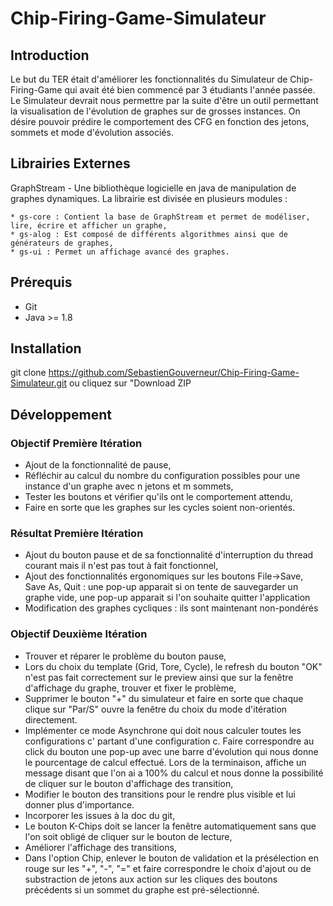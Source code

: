 # Chip-Firing-Game-Simulateur

## Introduction

Le but du TER était d'améliorer les fonctionnalités du Simulateur de Chip-Firing-Game qui avait été bien commencé par 3 étudiants l'année passée.
Le Simulateur devrait nous permettre par la suite d'être un outil permettant la visualisation de l'évolution de graphes sur de grosses instances.
On désire pouvoir prédire le comportement des CFG en fonction des jetons, sommets et mode d'évolution associés.

## Librairies Externes

GraphStream - Une bibliothèque logicielle en java de manipulation de graphes dynamiques. La librairie est divisée en plusieurs modules :
	
	* gs-core : Contient la base de GraphStream et permet de modéliser, lire, écrire et afficher un graphe,
	* gs-alog : Est composé de différents algorithmes ainsi que de générateurs de graphes,
	* gs-ui : Permet un affichage avancé des graphes.

## Prérequis

* Git
* Java >= 1.8

## Installation

git clone https://github.com/SebastienGouverneur/Chip-Firing-Game-Simulateur.git
	ou
cliquez sur "Download ZIP


## Développement

### Objectif Première Itération

* Ajout de la fonctionnalité de pause,
* Réfléchir au calcul du nombre du configuration possibles pour une instance d'un graphe avec n jetons et m sommets,
* Tester les boutons et vérifier qu'ils ont le comportement attendu,
* Faire en sorte que les graphes sur les cycles soient non-orientés.

### Résultat Première Itération

* Ajout du bouton pause et de sa fonctionnalité d'interruption du thread courant mais il n'est pas tout à fait fonctionnel,
* Ajout des fonctionnalités ergonomiques sur les boutons File->Save, Save As, Quit : une pop-up apparait si on tente de sauvegarder un graphe vide, une pop-up apparait si l'on souhaite quitter l'application
* Modification des graphes cycliques : ils sont maintenant non-pondérés

### Objectif Deuxième Itération

* Trouver et réparer le problème du bouton pause,
* Lors du choix du template (Grid, Tore, Cycle), le refresh du bouton "OK" n'est pas fait correctement sur le preview ainsi que sur la fenêtre d'affichage du graphe, trouver et fixer le problème,
* Supprimer le bouton "+" du simulateur et faire en sorte que chaque clique sur "Par/S" ouvre la fenêtre du choix du mode d'itération directement.
* Implémenter ce mode Asynchrone qui doit nous calculer toutes les configurations c' partant d'une configuration c. Faire correspondre au click du bouton une pop-up avec une barre d'évolution qui nous donne le pourcentage de calcul effectué. Lors de la terminaison, affiche un message disant que l'on ai a 100% du calcul et nous donne la possibilité de cliquer sur le bouton d'affichage des transition,
* Modifier le bouton des transitions pour le rendre plus visible et lui donner plus d'importance.
* Incorporer les issues à la doc du git,
* Le bouton K-Chips doit se lancer la fenêtre automatiquement sans que l'on soit obligé de cliquer sur le bouton de lecture,
* Améliorer l'affichage des transitions,
* Dans l'option Chip, enlever le bouton de validation et la présélection en rouge sur les "+", "-", "=" et faire correspondre le choix d'ajout ou de substraction de jetons aux action sur les cliques des boutons précédents si un sommet du graphe est pré-sélectionné.


							